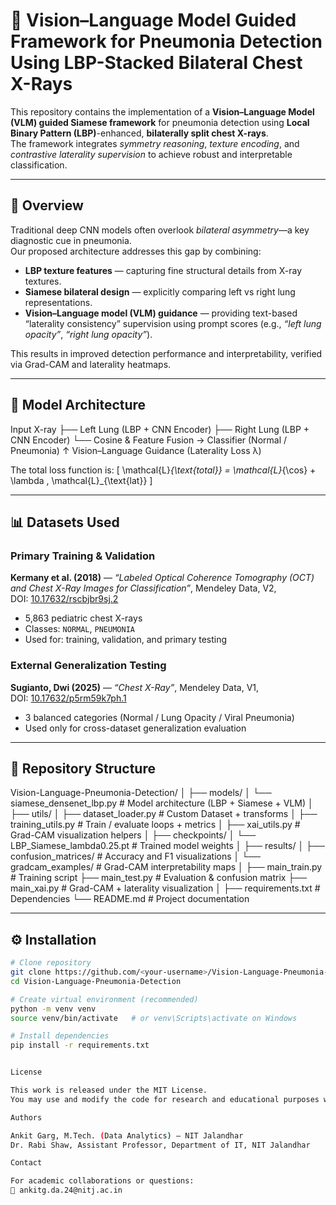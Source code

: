 # 🩻 Vision–Language Model Guided Framework for Pneumonia Detection Using LBP-Stacked Bilateral Chest X-Rays

This repository contains the implementation of a **Vision–Language Model (VLM) guided Siamese framework** for pneumonia detection using **Local Binary Pattern (LBP)**-enhanced, **bilaterally split chest X-rays**.  
The framework integrates *symmetry reasoning*, *texture encoding*, and *contrastive laterality supervision* to achieve robust and interpretable classification.

---

## 📘 Overview

Traditional deep CNN models often overlook *bilateral asymmetry*—a key diagnostic cue in pneumonia.  
Our proposed architecture addresses this gap by combining:

- **LBP texture features** — capturing fine structural details from X-ray textures.  
- **Siamese bilateral design** — explicitly comparing left vs right lung representations.  
- **Vision–Language model (VLM) guidance** — providing text-based “laterality consistency” supervision using prompt scores (e.g., *“left lung opacity”*, *“right lung opacity”*).  

This results in improved detection performance and interpretability, verified via Grad-CAM and laterality heatmaps.

---

## 🧠 Model Architecture

Input X-ray
├── Left Lung (LBP + CNN Encoder)
├── Right Lung (LBP + CNN Encoder)
└── Cosine & Feature Fusion → Classifier (Normal / Pneumonia)
↑
Vision–Language Guidance (Laterality Loss λ)


The total loss function is:
\[
\mathcal{L}_{\text{total}} = \mathcal{L}_{\cos} + \lambda \, \mathcal{L}_{\text{lat}}
\]

---

## 📊 Datasets Used

### **Primary Training & Validation**
**Kermany et al. (2018)** — *“Labeled Optical Coherence Tomography (OCT) and Chest X-Ray Images for Classification”*, Mendeley Data, V2,  
DOI: [10.17632/rscbjbr9sj.2](https://doi.org/10.17632/rscbjbr9sj.2)

- 5,863 pediatric chest X-rays  
- Classes: `NORMAL`, `PNEUMONIA`  
- Used for: training, validation, and primary testing  

### **External Generalization Testing**
**Sugianto, Dwi (2025)** — *“Chest X-Ray”*, Mendeley Data, V1,  
DOI: [10.17632/p5rm59k7ph.1](https://doi.org/10.17632/p5rm59k7ph.1)

- 3 balanced categories (Normal / Lung Opacity / Viral Pneumonia)  
- Used only for cross-dataset generalization evaluation

---

## 🧩 Repository Structure

Vision-Language-Pneumonia-Detection/
│
├── models/
│ └── siamese_densenet_lbp.py # Model architecture (LBP + Siamese + VLM)
│
├── utils/
│ ├── dataset_loader.py # Custom Dataset + transforms
│ ├── training_utils.py # Train / evaluate loops + metrics
│ ├── xai_utils.py # Grad-CAM visualization helpers
│
├── checkpoints/
│ └── LBP_Siamese_lambda0.25.pt # Trained model weights
│
├── results/
│ ├── confusion_matrices/ # Accuracy and F1 visualizations
│ └── gradcam_examples/ # Grad-CAM interpretability maps
│
├── main_train.py # Training script
├── main_test.py # Evaluation & confusion matrix
├── main_xai.py # Grad-CAM + laterality visualization
│
├── requirements.txt # Dependencies
└── README.md # Project documentation



---

## ⚙️ Installation

```bash
# Clone repository
git clone https://github.com/<your-username>/Vision-Language-Pneumonia-Detection.git
cd Vision-Language-Pneumonia-Detection

# Create virtual environment (recommended)
python -m venv venv
source venv/bin/activate   # or venv\Scripts\activate on Windows

# Install dependencies
pip install -r requirements.txt


License

This work is released under the MIT License.
You may use and modify the code for research and educational purposes with proper citation.

Authors

Ankit Garg, M.Tech. (Data Analytics) – NIT Jalandhar
Dr. Rabi Shaw, Assistant Professor, Department of IT, NIT Jalandhar

Contact

For academic collaborations or questions:
📧 ankitg.da.24@nitj.ac.in